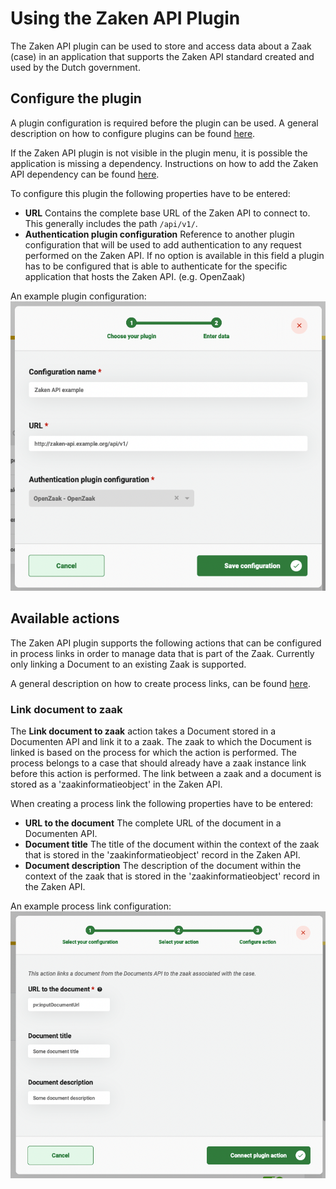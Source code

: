 # Using the Zaken API Plugin

The Zaken API plugin can be used to store and access data about a Zaak (case) in an application that supports the
Zaken API standard created and used by the Dutch government.

## Configure the plugin

A plugin configuration is required before the plugin can be used. A general description on how to configure
plugins can be found [here](../configure-plugin.md).

If the Zaken API plugin is not visible in the plugin menu, it is possible the application is missing a dependency.
Instructions on how to add the Zaken API dependency can be found
[here](/valtimo-implementation/modules/documenten-api.md).

To configure this plugin the following properties have to be entered:
- **URL** Contains the complete base URL of the Zaken API to connect to. This generally includes 
the path `/api/v1/`.
- **Authentication plugin configuration** Reference to another plugin configuration that will be used to add 
authentication to any request performed on the Zaken API. If no option is available in this field a plugin has to 
be configured that is able to authenticate for the specific application that hosts the Zaken API. (e.g. OpenZaak)

An example plugin configuration:
![example plugin configuration](img/configure-plugin.png)

## Available actions

The Zaken API plugin supports the following actions that can be configured in process links in order to manage data that
is part of the Zaak. Currently only linking a Document to an existing Zaak is supported.

A general description on how to create process links, can be found [here](../create-process-link.md).

### Link document to zaak

The **Link document to zaak** action takes a Document stored in a Documenten API and link it to a zaak. The zaak to which 
the Document is linked is based on the process for which the action is performed. The process belongs to a case that
should already have a zaak instance link before this action is performed. The link between a zaak and a document is 
stored as a 'zaakinformatieobject' in the Zaken API.  

When creating a process link the following properties have to be entered:
- **URL to the document** The complete URL of the document in a Documenten API.
- **Document title** The title of the document within the context of the zaak that is stored in the
'zaakinformatieobject' record in the Zaken API.
- **Document description** The description of the document within the context of the zaak that is stored in the
'zaakinformatieobject' record in the Zaken API.

An example process link configuration:
![Generate document process link](img/link-document-to-zaak.png)
